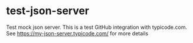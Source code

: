 # test-json-server
Test mock json server.  This is a test GitHub integration with typicode.com.  See https://my-json-server.typicode.com/ for more details
